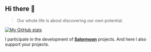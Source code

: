 ## Hi there 👋

> Our whole life is about discovering our own potential.

[![My GitHub stats](https://github-readme-stats.vercel.app/api?username=pentergust&show_icons=true&theme=gruvbox)](https://github.com/anuraghazra/github-readme-stats)

I participate in the development of **[Salormoon](https://codeberg.org/Salormoon)** projects.
And here I also support your projects.

<!--
- 🔭 I’m currently working on ...
- 🌱 I’m currently learning ...
- 👯 I’m looking to collaborate on ...
- 🤔 I’m looking for help with ...
- 💬 Ask me about ...
- 📫 How to reach me: ...
- 😄 Pronouns: ...
- ⚡ Fun fact: ...
-->
